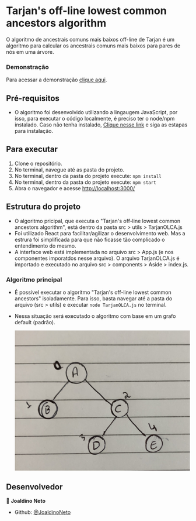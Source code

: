 # Tarjan's off-line lowest common ancestors algorithm

O algoritmo de ancestrais comuns mais baixos off-line de Tarjan é um algoritmo para calcular os ancestrais comuns mais baixos para pares de nós em uma árvore.

### Demonstração

Para acessar a demonstração [clique aqui](https://mata-53.vercel.app).

## Pré-requisitos

- O algoritmo foi desenvolvido utilizando a lingaugem JavaScript, por isso, para executar o código localmente, é preciso ter o node/npm instalado. Caso não tenha instalado, [Clique nesse link](https://nodejs.org/en/) e siga as estapas para instalação.

## Para executar

1. Clone o repositório.
2. No terminal, navegue até as pasta do projeto.
3. No terminal, dentro da pasta do projeto execute: `npm install`
4. No terminal, dentro da pasta do projeto execute: `npm start`
5. Abra o navegador e acesse [http://localhost:3000/](http://localhost:3000/)

## Estrutura do projeto

- O algoritmo pricipal, que executa o "Tarjan's off-line lowest common ancestors algorithm", está dentro da pasta src > utils > TarjanOLCA.js
- Foi utilizado React para facilitar/agilizar o desenvolvimento web. Mas a estrura foi simplificada para que não ficasse tão complicado o entendimento do mesmo.
- A interface web está implementada no arquivo src > App.js (e nos componentes imporatdos nesse arquivo). O arquivo TarjanOLCA.js é importado e executado no arquivo src > components > Aside > index.js.

### Algoritmo principal

- É possível executar o algoritmo "Tarjan's off-line lowest common ancestors" isoladamente. Para isso, basta navegar até a pasta do arquivo (src > utils) e executar `node TarjanOLCA.js` no terminal.
- Nessa situação será executado o algoritmo com base em um grafo default (padrão).

  ![grafo default](https://github.com/JoaldinoNeto/MATA53/blob/main/public/grafo_default.jpg?raw=true)

## Desenvolvedor

👤 **Joaldino Neto**

- Github: [@JoaldinoNeto](https://github.com/JoaldinoNeto)
